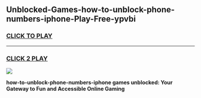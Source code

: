 
## Unblocked-Games-how-to-unblock-phone-numbers-iphone-Play-Free-ypvbi
<h3>
<a href="https://premium76.site?title=how-to-unblock-phone-numbers-iphone&ref=21A">CLICK TO PLAY</a></h3>
<hr>

<h3>
<a href="https://premium76.site?title=how-to-unblock-phone-numbers-iphone&ref=21A">CLICK 2 PLAY</a>
  
</h3>

<a href="https://premium76.site?title=how-to-unblock-phone-numbers-iphone&ref=21A"><img src="https://clearcache.store/games.png"></a>


**how-to-unblock-phone-numbers-iphone games unblocked: Your Gateway to Fun and Accessible Online Gaming**
